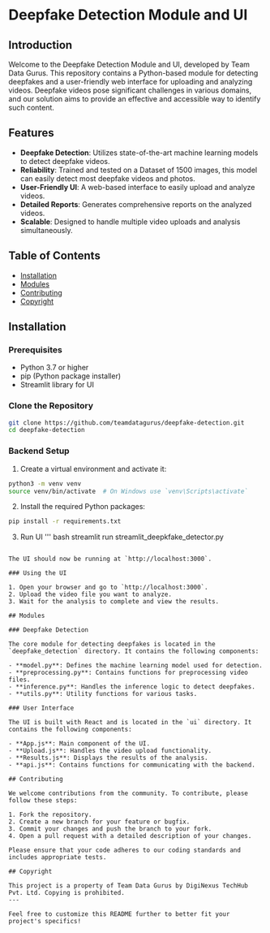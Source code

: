 # Deepfake Detection Module and UI

## Introduction

Welcome to the Deepfake Detection Module and UI, developed by Team Data Gurus. This repository contains a Python-based module for detecting deepfakes and a user-friendly web interface for uploading and analyzing videos. Deepfake videos pose significant challenges in various domains, and our solution aims to provide an effective and accessible way to identify such content.

## Features

- **Deepfake Detection**: Utilizes state-of-the-art machine learning models to detect deepfake videos.
- **Reliability**: Trained and tested on a Dataset of 1500 images, this model can easily detect most deepfake videos and photos.
- **User-Friendly UI**: A web-based interface to easily upload and analyze videos.
- **Detailed Reports**: Generates comprehensive reports on the analyzed videos.
- **Scalable**: Designed to handle multiple video uploads and analysis simultaneously.

## Table of Contents

- [Installation](#installation)
- [Modules](#modules)
- [Contributing](#contributing)
- [Copyright](#Copyright)

## Installation

### Prerequisites

- Python 3.7 or higher
- pip (Python package installer)
- Streamlit library for UI

### Clone the Repository

```bash
git clone https://github.com/teamdatagurus/deepfake-detection.git
cd deepfake-detection
```

### Backend Setup

1. Create a virtual environment and activate it:

```bash
python3 -m venv venv
source venv/bin/activate  # On Windows use `venv\Scripts\activate`
```

2. Install the required Python packages:

```bash
pip install -r requirements.txt
```
3. Run UI
''' bash
streamlit run streamlit_deepkfake_detector.py
```

The UI should now be running at `http://localhost:3000`.

### Using the UI

1. Open your browser and go to `http://localhost:3000`.
2. Upload the video file you want to analyze.
3. Wait for the analysis to complete and view the results.

## Modules

### Deepfake Detection

The core module for detecting deepfakes is located in the `deepfake_detection` directory. It contains the following components:

- **model.py**: Defines the machine learning model used for detection.
- **preprocessing.py**: Contains functions for preprocessing video files.
- **inference.py**: Handles the inference logic to detect deepfakes.
- **utils.py**: Utility functions for various tasks.

### User Interface

The UI is built with React and is located in the `ui` directory. It contains the following components:

- **App.js**: Main component of the UI.
- **Upload.js**: Handles the video upload functionality.
- **Results.js**: Displays the results of the analysis.
- **api.js**: Contains functions for communicating with the backend.

## Contributing

We welcome contributions from the community. To contribute, please follow these steps:

1. Fork the repository.
2. Create a new branch for your feature or bugfix.
3. Commit your changes and push the branch to your fork.
4. Open a pull request with a detailed description of your changes.

Please ensure that your code adheres to our coding standards and includes appropriate tests.

## Copyright

This project is a property of Team Data Gurus by DigiNexus TechHub Pvt. Ltd. Copying is prohibited.
---

Feel free to customize this README further to better fit your project's specifics!
